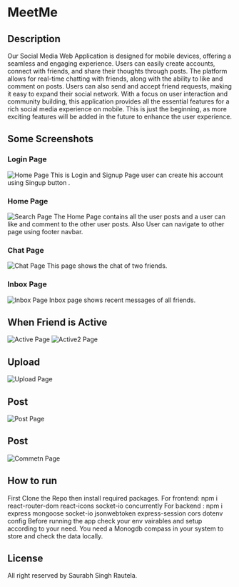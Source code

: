 # MeetMe

## Description
Our Social Media Web Application is designed for mobile devices, offering a seamless and engaging experience. Users can easily create accounts, connect with friends, and share their thoughts through posts. The platform allows for real-time chatting with friends, along with the ability to like and comment on posts. Users can also send and accept friend requests, making it easy to expand their social network. With a focus on user interaction and community building, this application provides all the essential features for a rich social media experience on mobile. This is just the beginning, as more exciting features will be added in the future to enhance the user experience.

## Some Screenshots 

### Login Page
![Home Page](Screenshots/Login.png)
This is Login and Signup Page user can create his account using Singup button .

### Home Page
![Search Page](Screenshots/Home.png)
The Home Page contains all the user posts and a user can like and comment to the other user posts.
Also User can navigate to other page using footer navbar.

### Chat Page
![Chat Page](Screenshots/Chat.png)
This page shows the chat of two friends.

### Inbox Page
![Inbox Page](Screenshots/Inbox.png)
Inbox page shows recent messages of all friends.

## When Friend is Active
![Active Page](Screenshots/ActiveUser.png)
![Active2 Page](Screenshots/Online.png)

## Upload
![Upload Page](Screenshots/Upload.png)


## Post
![Post Page](Screenshots/Post.png)

## Post
![Commetn Page](Screenshots/Comment.png)



## How to run
First Clone the Repo then install required packages.
For frontend: npm i react-router-dom react-icons socket-io concurrently 
For backend : npm i express mongoose socket-io jsonwebtoken express-session cors dotenv config 
Before running the app check your env vairables and setup according to your need.
You need a Monogdb compass in your system to store and check the data locally.

## License
All right reserved by Saurabh Singh Rautela.
